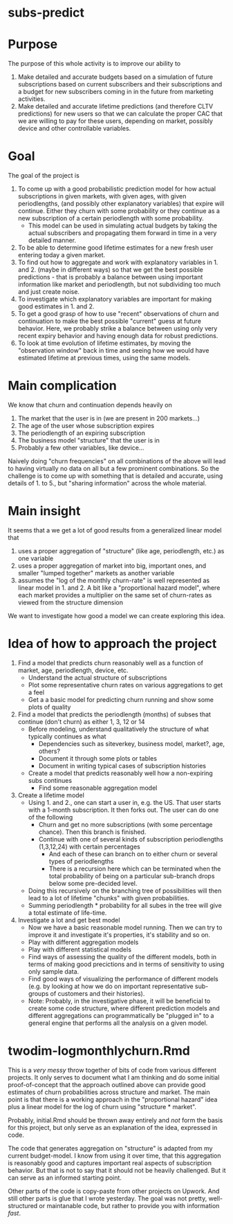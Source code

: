 # subs-predict

# Purpose

The purpose of this whole activity is to improve our ability to

1. Make detailed and accurate budgets based on a simulation of future subscriptions based on 
   current subscribers and their subscriptions and a budget for new subscribers coming in 
   in the future from marketing activities.
2. Make detailed and accurate lifetime predictions (and therefore CLTV predictions) for new users 
   so that we can calculate the proper CAC that we are willing to pay for these users, depending on 
   market, possibly device and other controllable variables.

# Goal

The goal of the project is

1. To come up with a good probabilistic prediction model for how actual subscriptions in given markets, with given ages,
   with given periodlengths, (and possibly other explanatory variables) that expire will continue. Either they churn 
   with some probability or they continue as a new subscription of a certain periodlength with some probability.
   * This model can be used in simulating actual budgets by taking the actual subscribers and propagating them forward
     in time in a very detailed manner.
2. To be able to determine good lifetime estimates for a new fresh user entering today a given market.
3. To find out how to aggregate and work with explanatory variables in 1. and 2. (maybe in different ways) 
   so that we get the best possible
   predictions - that is probably a balance between using important information like market and periodlength, 
   but not subdividing too much and just create noise.
4. To investigate which explanatory variables are important	for making good estimates in 1. and 2.
5. To get a good grasp of how to use "recent" observations of churn and continuation to make the best
   possible "current" guess at future behavior. Here, we probably strike a balance between using only very recent 
   expiry behavior and having enough data for robust predictions.
6. To look at time evolution of lifetime estimates, by moving the "observation window" back in time and 
   seeing how we would have estimated lifetime at previous times, using the same models.
	 
# Main complication

We know that churn and continuation depends heavily on

1. The market that the user is in (we are present in 200 markets...)
2. The age of the user whose subscription expires
3. The periodlength of an expiring subscription
4. The business model "structure" that the user is in
5. Probably a few other variables, like device...

Naively doing "churn frequencies" on all combinations of the above will lead to having virtually
no data on all but a few prominent combinations. So the challenge is to come up with something that
is detailed and accurate, using details of 1. to 5., but "sharing information" across the whole material.

# Main insight

It seems that a we get a lot of good results from a generalized linear model that 

1. uses a proper aggregation of "structure" (like age, periodlength, etc.) as one variable
2. uses a proper aggregation of market into big, important ones, and smaller "lumped together" markets
   as another variable
3. assumes the "log of the monthly churn-rate" is well represented as linear model in 1. and 2. A bit like
   a "proportional hazard model", where each market provides a multiplier on the same set of churn-rates as
   viewed from the structure dimension

We want to investigate how good a model we can create exploring this idea.
	 
# Idea of how to approach the project

1. Find a model that predicts churn reasonably well as a function of market, age, periodlength, device, etc.
   * Understand the actual structure of subscriptions
   * Plot some representative churn rates on various aggregations to get a feel
   * Get a a basic model for predicting churn running and show some plots of quality
2. Find a model that predicts the periodlength (months) of subses that continue (don't churn)
   as either 1, 3, 12 or 14
   * Before modeling, understand qualitatively the structure of what typically continues as what
     * Dependencies such as siteverkey, business model, market?, age, others?
	 * Document it through some plots or tables
	 * Document in writing typical cases of subscription histories
   * Create a model that predicts reasonably well how a non-expiring subs continues 
     * Find some reasonable aggregation model
3. Create a lifetime model
   * Using 1. and 2., one can start a user in, e.g. the US. That user starts with a
     1-month subscription. It then forks out. The user can do one of the following
	   * Churn and get no more subscriptions (with some percentage chance). Then this branch is finished.
	   * Continue with one of several kinds of subscription periodlengths (1,3,12,24) with certain percentages
	     * And each of these can branch on to either churn or several types of periodlengths
		 * There is a recursion here which can be terminated when the total probability of being on a particular sub-branch
		   drops below some pre-decided level.
	* Doing this recursively on the branching tree of possibilities will then lead to a lot of lifetime "chunks" with 
	  given probabilities.
	* Summing periodlength * probability for all subes in the tree will give a total estimate of life-time.
4. Investigate a lot and get best model
   * Now we have a basic reasonable model running. Then we can try to improve it and investigate it's 
     properties, it's stability and so on.
   * Play with different aggregation models
   * Play with different statistical models
   * Find ways of assessing the quality of the different models, both 
     in terms of making good precictions and in terms of sensitivity to using only sample data.
   * Find good ways of visualizing the performance of different models (e.g. by looking at how we do on 
     important representative sub-groups of customers and their histories).
   * Note: Probably, in the investigative phase, it will be beneficial to create some code structure, where different 
     prediction models and different aggregations can programmatically be "plugged in" to a general engine that performs
	 all the analysis on a given model.
   
# twodim-logmonthlychurn.Rmd

This is a *very messy* throw together of bits of code from various different projects. It only serves to document
what I am thinking and do some initial proof-of-concept that the approach outlined above can provide good estimates
of churn probabilities across structure and market. The main point is that there is a working approach 
in the "proportional hazard" idea plus a linear model for the log of churn using "structure * market".

Probably, initial.Rmd should be thrown away entirely and *not* form the basis for this project, but only serve 
as an explanation of the idea, expressed in code.

The code that generates aggregation on "structure" is adapted from my current budget-model. 
I know from using it over time, that this aggregation is reasonably good and captures important real aspects of 
subscription behavior. But that is not to say that it should not be heavily challenged. But it can serve as an informed
starting point.

Other parts of the code is copy-paste from other projects on Upwork. And still other parts is glue that I wrote yesterday.
The goal was not pretty, well-structured or maintanable code, but rather to provide you with information *fast*.
